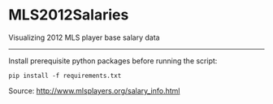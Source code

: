 MLS2012Salaries
===============
Visualizing 2012 MLS player base salary data
_______________
Install prerequisite python packages before running the script:

    pip install -f requirements.txt

Source: http://www.mlsplayers.org/salary_info.html
